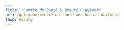 ```yaml
---
title: "Centre de Santé & Beauté D'Aylmer"
url: /gatineau/centre-de-sante-and-beaute-daylmer/
shop: beauty
---
```

